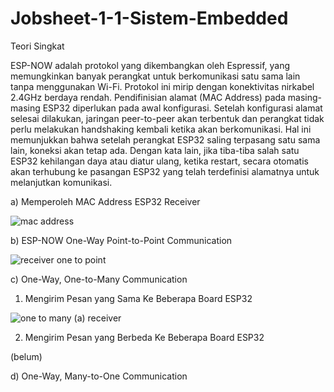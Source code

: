 # Jobsheet-1-1-Sistem-Embedded


Teori Singkat


ESP-NOW adalah protokol yang dikembangkan oleh Espressif, yang memungkinkan banyak 
perangkat untuk berkomunikasi satu sama lain tanpa menggunakan Wi-Fi. Protokol ini mirip 
dengan konektivitas nirkabel 2.4GHz berdaya rendah. Pendifinisian alamat (MAC Address) 
pada masing-masing ESP32 diperlukan pada awal konfigurasi. Setelah konfigurasi alamat 
selesai dilakukan, jaringan peer-to-peer akan terbentuk dan perangkat tidak perlu melakukan 
handshaking kembali ketika akan berkomunikasi. Hal ini memunjukkan bahwa setelah 
perangkat ESP32 saling terpasang satu sama lain, koneksi akan tetap ada. Dengan kata lain, 
jika tiba-tiba salah satu ESP32 kehilangan daya atau diatur ulang, ketika restart, secara 
otomatis akan terhubung ke pasangan ESP32 yang telah terdefinisi alamatnya untuk 
melanjutkan komunikasi.


a) Memperoleh MAC Address ESP32 Receiver


![mac address](https://user-images.githubusercontent.com/119298912/209358689-ba5def6b-6339-47db-8ee8-b1b1e3564ed1.jpg)


b) ESP-NOW One-Way Point-to-Point Communication


![receiver one to point](https://user-images.githubusercontent.com/119298912/209359045-690c8bf8-3c24-4968-ba8d-8b195e0e9055.jpg)


c) One-Way, One-to-Many Communication


  1. Mengirim Pesan yang Sama Ke Beberapa Board ESP32
  
  
  ![one to many (a) receiver](https://user-images.githubusercontent.com/119298912/209359196-b4cd740f-7d2c-45b9-83af-8357da151fc7.jpg)

  2. Mengirim Pesan yang Berbeda Ke Beberapa Board ESP32
  
  (belum)
  
d) One-Way, Many-to-One Communication
